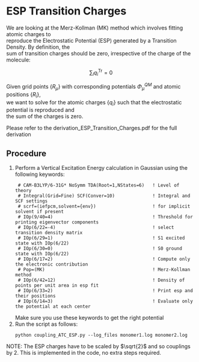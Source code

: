 # ESP Transition Charges

We are looking at the Merz-Kollman (MK) method which involves fitting atomic charges to  
reproduce the Electrostatic Potential (ESP) generated by a Transition Density. By definition, the  
sum of transition charges should be zero, irrespective of the charge of the molecule:

$$
\sum_{i} q^{\text{Tr}}_i = 0
$$

Given grid points $\{R_\mu\}$ with corresponding potentials $\Phi^{QM}_{\mu}$ and atomic positions $\{R_i\}$,  
we want to solve for the atomic charges $\{q_i\}$ such that the electrostatic potential is reproduced and  
the sum of the charges is zero.

Please refer to the derivation_ESP_Transition_Charges.pdf for the full derivation


## Procedure

1. Perform a Vertical Excitation Energy calculation in Gaussian using the following keywords:
   ````
    # CAM-B3LYP/6-31G* NoSymm TDA(Root=1,NStates=6)   ! Level of theory
    # Integral(Grid=Fine) SCF(Conver=10)              ! Integral and SCF settings
    # scrf=(iefpcm,solvent={env})                     ! for implicit solvent if present
    # IOp(9/40=4)                                     ! Threshold for printing eigenvector components 
    # IOp(6/22=-4)                                    ! select transition density matrix  
    # IOp(6/29=1)                                     ! S1 excited state with IOp(6/22)  
    # IOp(6/30=0)                                     ! S0 ground state with IOp(6/22)  
    # IOp(6/17=2)                                     ! Compute only the electronic contribution
    # Pop=(MK)                                        ! Merz-Kollman method
    # IOp(6/42=12)                                    ! Density of points per unit area in esp fit  
    # IOp(6/33=2)                                     ! Print esp and their positions  
    # IOp(6/14=3)                                     ! Evaluate only the potential at each center
   ````
   Make sure you use these keywords to get the right potential
2. Run the script as follows:
   ````
   python coupling_ATC_ESP.py --log_files monomer1.log monomer2.log
   ````

NOTE: The ESP charges have to be scaled by $\sqrt{2}$ and so couplings by 2. This is implemented
in the code, no extra steps required.
